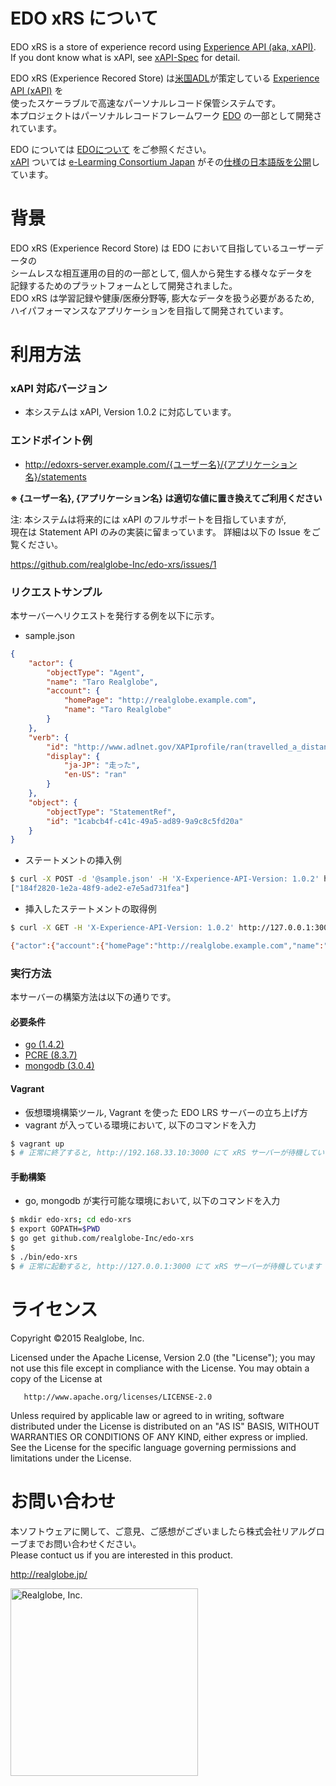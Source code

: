 # EDO xRS について

 EDO xRS is a store of experience record using [Experience API (aka, xAPI)](http://experienceapi.com/).   
If you dont know what is xAPI, see [xAPI-Spec](https://github.com/adlnet/xAPI-Spec/) for detail.  

 EDO xRS (Experience Recored Store) は[米国ADL](http://www.adlnet.org/)が策定している 
[Experience API (xAPI)](http://experienceapi.com/) を  
使ったスケーラブルで高速なパーソナルレコード保管システムです。  
本プロジェクトはパーソナルレコードフレームワーク [EDO](https://github.com/realglobe-Inc/edo) の一部として開発されています。

 EDO については [EDOについて](https://github.com/realglobe-Inc/edo/wiki) をご参照ください。  
[xAPI](https://github.com/elc-gh/xAPI-Spec_ja) ついては 
[e-Learming Consortium Japan](http://www.elc.or.jp/) がその[仕様の日本語版を公開](https://github.com/elc-gh/xAPI-Spec_ja)しています。

# 背景
 EDO xRS (Experience Record Store) は EDO において目指しているユーザーデータの  
シームレスな相互運用の目的の一部として, 個人から発生する様々なデータを  
記録するためのプラットフォームとして開発されました。  
EDO xRS は学習記録や健康/医療分野等, 膨大なデータを扱う必要があるため,  
ハイパフォーマンスなアプリケーションを目指して開発されています。

# 利用方法

### xAPI 対応バージョン

- 本システムは xAPI, Version 1.0.2 に対応しています。

### エンドポイント例

- http://edoxrs-server.example.com/{ユーザー名}/{アプリケーション名}/statements

**※ {ユーザー名}, {アプリケーション名} は適切な値に置き換えてご利用ください**

注: 本システムは将来的には xAPI のフルサポートを目指していますが,  
現在は Statement API のみの実装に留まっています。
詳細は以下の Issue をご覧ください。

https://github.com/realglobe-Inc/edo-xrs/issues/1

### リクエストサンプル
 本サーバーへリクエストを発行する例を以下に示す。
* sample.json
```json
{
    "actor": {
        "objectType": "Agent",
        "name": "Taro Realglobe",
        "account": {
            "homePage": "http://realglobe.example.com",
            "name": "Taro Realglobe"
        }
    },
    "verb": {
        "id": "http://www.adlnet.gov/XAPIprofile/ran(travelled_a_distance)",
        "display": {
            "ja-JP": "走った",
            "en-US": "ran"
        }
    },
    "object": {
        "objectType": "StatementRef",
        "id": "1cabcb4f-c41c-49a5-ad89-9a9c8c5fd20a"
    }
}
```

* ステートメントの挿入例
```sh
$ curl -X POST -d '@sample.json' -H 'X-Experience-API-Version: 1.0.2' http://127.0.0.1:3000/test/test/statements
["184f2820-1e2a-48f9-ade2-e7e5ad731fea"]
```

* 挿入したステートメントの取得例
```sh
$ curl -X GET -H 'X-Experience-API-Version: 1.0.2' http://127.0.0.1:3000/test/test/statements?statementId=184f2820-1e2a-48f9-ade2-e7e5ad731fea

{"actor":{"account":{"homePage":"http://realglobe.example.com","name":"Taro Realglobe"},"name":"Taro Realglobe","objectType":"Agent"},"id":"184f2820-1e2a-48f9-ade2-e7e5ad731fea","object":{"id":"1cabcb4f-c41c-49a5-ad89-9a9c8c5fd20a","objectType":"StatementRef"},"stored":"2015-07-06T08:33:04.464Z","verb":{"display":{"en-US":"ran","ja-JP":"走った"},"id":"http://www.adlnet.gov/XAPIprofile/ran(travelled_a_distance)"}}
```

### 実行方法
 本サーバーの構築方法は以下の通りです。

#### 必要条件
* [go (1.4.2)](https://golang.org)
* [PCRE (8.3.7)](http://www.pcre.org)
* [mongodb (3.0.4)](http://mongodb.org)

#### Vagrant
* 仮想環境構築ツール, Vagrant を使った EDO LRS サーバーの立ち上げ方
* vagrant が入っている環境において, 以下のコマンドを入力

```sh
$ vagrant up
$ # 正常に終了すると, http://192.168.33.10:3000 にて xRS サーバーが待機しています
```

#### 手動構築
* go, mongodb が実行可能な環境において, 以下のコマンドを入力

```sh
$ mkdir edo-xrs; cd edo-xrs
$ export GOPATH=$PWD
$ go get github.com/realglobe-Inc/edo-xrs
$
$ ./bin/edo-xrs
$ # 正常に起動すると, http://127.0.0.1:3000 にて xRS サーバーが待機しています
```

# ライセンス
   Copyright &copy;2015 Realglobe, Inc.

   Licensed under the Apache License, Version 2.0 (the "License");
   you may not use this file except in compliance with the License.
   You may obtain a copy of the License at

       http://www.apache.org/licenses/LICENSE-2.0

   Unless required by applicable law or agreed to in writing, software
   distributed under the License is distributed on an "AS IS" BASIS,
   WITHOUT WARRANTIES OR CONDITIONS OF ANY KIND, either express or implied.
   See the License for the specific language governing permissions and
   limitations under the License.

# お問い合わせ
本ソフトウェアに関して、ご意見、ご感想がございましたら株式会社リアルグローブまでお問い合わせください。  
Please contuct us if you are interested in this product.

http://realglobe.jp/

<a href="http://realglobe.jp">
  <img src="http://realglobe.jp/img/rg-logo.png" width="300px" alt="Realglobe, Inc."/>
</a>
